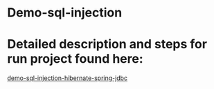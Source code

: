 ﻿# Demo-sql-injection
# Detailed description and steps for run project found here: 
[demo-sql-injection-hibernate-spring-jdbc](https://jarmx.blogspot.com/2023/02/sql-injection-in-hibernate-spring-jdbc.html)
